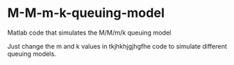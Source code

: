 # M-M-m-k-queuing-model
Matlab code that simulates the M/M/m/k queuing model

Just change the m and k values in tkjhkhjgjhgfhe code to simulate different queuing models.
